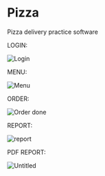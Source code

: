 # Pizza
Pizza delivery practice software

LOGIN:

![Login](https://github.com/JonathanBaquero01/Pizza/assets/78324860/0db0deb6-2cb9-4910-b1c6-aa4c2c9390a4)

MENU:

![Menu](https://github.com/JonathanBaquero01/Pizza/assets/78324860/59b933ae-9188-464b-a430-4a04cdeab6e2)

ORDER:

![Order done](https://github.com/JonathanBaquero01/Pizza/assets/78324860/56d67e61-8abb-484f-91ad-f2b3336c79cb)

REPORT:

![report](https://github.com/JonathanBaquero01/Pizza/assets/78324860/ee5418ca-7af7-448d-91cc-283f567ee24e)

PDF REPORT:

![Untitled](https://github.com/JonathanBaquero01/Pizza/assets/78324860/b857fd0b-53ec-44ab-9628-554f0cd400a1)
